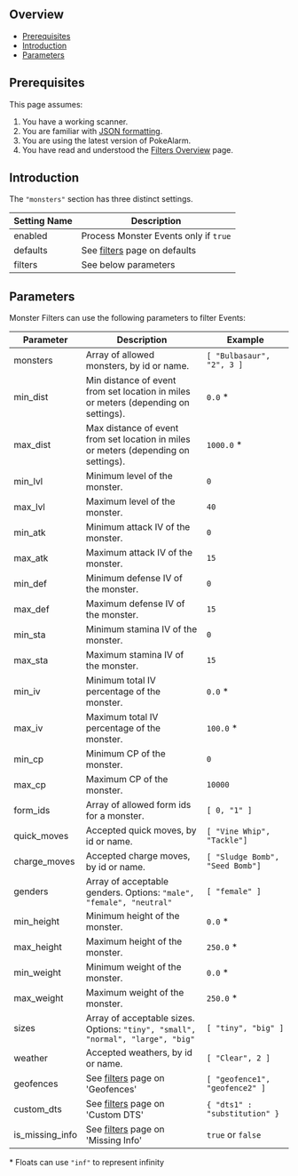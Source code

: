 ## Overview

* [Prerequisites](#prerequisites)
* [Introduction](#introduction)
* [Parameters](#parameters)

## Prerequisites
This page assumes:

1. You have a working scanner.
2. You are familiar with
[JSON formatting](https://www.w3schools.com/js/js_json_intro.asp).
3. You are using the latest version of PokeAlarm.
4. You have read and understood the [Filters Overview](Filters-Overview)
page.

## Introduction

The `"monsters"` section has three distinct settings.

| Setting Name         | Description                                               |
| -------------------- |---------------------------------------------------------- |
| enabled              | Process Monster Events only if `true`                     |
| defaults             | See [filters](Filters-Overview#defaults) page on defaults |
| filters              | See below parameters                                      |

## Parameters

Monster Filters can use the following parameters to filter Events:

| Parameter    | Description                                  | Example |
| ------------ |--------------------------------------------- |---------|
| monsters     | Array of allowed monsters, by id or name.    | `[ "Bulbasaur", "2", 3 ]`|
| min_dist     | Min distance of event from set location in miles or meters (depending on settings). | `0.0` *|
| max_dist     | Max distance of event from set location in miles or meters (depending on settings). | `1000.0` *|
| min_lvl      | Minimum level of the monster.                | `0`     |
| max_lvl      | Maximum level of the monster.                | `40`    |
| min_atk      | Minimum attack IV of the monster.            | `0`     |
| max_atk      | Maximum attack IV of the monster.            | `15`    |
| min_def      | Minimum defense IV of the monster.           | `0`     |
| max_def      | Maximum defense IV of the monster.           | `15`    |
| min_sta      | Minimum stamina IV of the monster.           | `0`     |
| max_sta      | Maximum stamina IV of the monster.           | `15`    |
| min_iv       | Minimum total IV percentage of the monster.  | `0.0` * |
| max_iv       | Maximum total IV percentage of the monster.  | `100.0` * |
| min_cp       | Minimum CP of the monster.                   | `0`     |
| max_cp       | Maximum CP of the monster.                   | `10000` |
| form_ids     | Array of allowed form ids for a monster.     | `[ 0, "1" ]`   |
| quick_moves  | Accepted quick moves, by id or name.         | `[ "Vine Whip", "Tackle"]` |
| charge_moves | Accepted charge moves, by id or name.        | `[ "Sludge Bomb", "Seed Bomb"]` |
| genders      | Array of acceptable genders. Options: `"male", "female", "neutral"` | `[ "female" ]` |
| min_height   | Minimum height of the monster.               | `0.0` * |
| max_height   | Maximum height of the monster.               | `250.0` * |
| min_weight   | Minimum weight of the monster.               | `0.0` * |
| max_weight   | Maximum weight of the monster.               | `250.0` * |
| sizes        | Array of acceptable sizes. Options: `"tiny", "small", "normal", "large", "big"` | `[ "tiny", "big" ]` |
| weather      | Accepted weathers, by id or name.            | `[ "Clear", 2 ]` |
| geofences    | See [filters](Filters-Overview#geofence) page on 'Geofences'    | `[ "geofence1", "geofence2" ]` |
| custom_dts   | See [filters](Filters-Overview#custom-dts) page on 'Custom DTS'   | `{ "dts1" : "substitution" }` |
| is_missing_info | See [filters](Filters-Overview#missing-info) page on 'Missing Info' | `true` or `false` |

\* Floats can use `"inf"` to represent infinity
